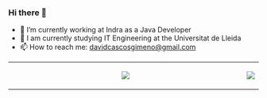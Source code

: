 ### Hi there 👋

- 🔭 I’m currently working at Indra as a Java Developer
- 🌱 I am currently studying IT Engineering at the Universitat de Lleida
- 📫 How to reach me: davidcascosgimeno@gmail.com

<table style="width:100%; border: none;" align="center">
  <tr style="width:100%" align="center">
    <td style="width:100%" align="center">
      <p style="width:100%">
        <a href="https://github-readme-stats.vercel.app/api?username=davidcascos&count_private=true&show_icons=true&theme=react">
          <img src="https://github-readme-stats.vercel.app/api?username=davidcascos&count_private=true&show_icons=true&theme=react" />
        </a> 
      </p>
     </td>
    <td style="width:100%" align="center">
      <p style="width:100%">
        <a href="https://github-readme-stats.vercel.app/api/top-langs/?username=davidcascos&layout=compact">
          <img src="https://github-readme-stats.vercel.app/api/top-langs/?username=davidcascos&layout=compact" />
        </a> 
      </p>
     </td>
</table>
